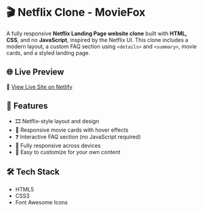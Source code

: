 # 🎬 Netflix Clone - MovieFox

A fully responsive **Netflix Landing Page website clone** built with **HTML, CSS**, and no **JavaScript**, inspired by the Netflix UI. This clone includes a modern layout, a custom FAQ section using `<details>` and `<summary>`, movie cards, and a styled landing page.

## 🌐 Live Preview
🔗 [View Live Site on Netlify](https://moviefox.netlify.app/)

## 📁 Features

- 🎞️ Netflix-style layout and design
- 🎥 Responsive movie cards with hover effects
- ❓ Interactive FAQ section (no JavaScript required)
- 📱 Fully responsive across devices
- 🧩 Easy to customize for your own content

## 🛠️ Tech Stack

- HTML5
- CSS3
- Font Awesome Icons


